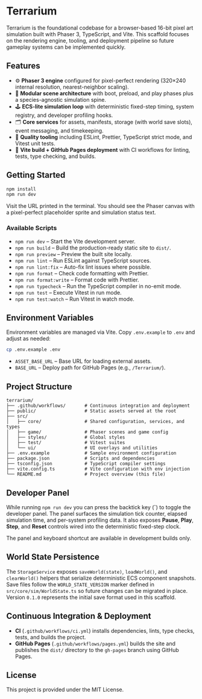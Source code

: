 # Terrarium

Terrarium is the foundational codebase for a browser-based 16-bit pixel art simulation built with Phaser 3, TypeScript, and Vite. This scaffold focuses on the rendering engine, tooling, and deployment pipeline so future gameplay systems can be implemented quickly.

## Features

- ⚙️ **Phaser 3 engine** configured for pixel-perfect rendering (320×240 internal resolution, nearest-neighbor scaling).
- 🧱 **Modular scene architecture** with boot, preload, and play phases plus a species-agnostic simulation spine.
- 🕹️ **ECS-lite simulation loop** with deterministic fixed-step timing, system registry, and developer profiling hooks.
- 🗂️ **Core services** for assets, manifests, storage (with world save slots), event messaging, and timekeeping.
- 🧪 **Quality tooling** including ESLint, Prettier, TypeScript strict mode, and Vitest unit tests.
- 🚀 **Vite build + GitHub Pages deployment** with CI workflows for linting, tests, type checking, and builds.

## Getting Started

```bash
npm install
npm run dev
```

Visit the URL printed in the terminal. You should see the Phaser canvas with a pixel-perfect placeholder sprite and simulation status text.

### Available Scripts

- `npm run dev` – Start the Vite development server.
- `npm run build` – Build the production-ready static site to `dist/`.
- `npm run preview` – Preview the built site locally.
- `npm run lint` – Run ESLint against TypeScript sources.
- `npm run lint:fix` – Auto-fix lint issues where possible.
- `npm run format` – Check code formatting with Prettier.
- `npm run format:write` – Format code with Prettier.
- `npm run typecheck` – Run the TypeScript compiler in no-emit mode.
- `npm run test` – Execute Vitest in run mode.
- `npm run test:watch` – Run Vitest in watch mode.

## Environment Variables

Environment variables are managed via Vite. Copy `.env.example` to `.env` and adjust as needed:

```bash
cp .env.example .env
```

- `ASSET_BASE_URL` – Base URL for loading external assets.
- `BASE_URL` – Deploy path for GitHub Pages (e.g., `/Terrarium/`).

## Project Structure

```
terrarium/
├── .github/workflows/       # Continuous integration and deployment
├── public/                  # Static assets served at the root
├── src/
│   ├── core/                # Shared configuration, services, and types
│   ├── game/                # Phaser scenes and game config
│   ├── styles/              # Global styles
│   ├── test/                # Vitest suites
│   └── ui/                  # UI overlays and utilities
├── .env.example             # Sample environment configuration
├── package.json             # Scripts and dependencies
├── tsconfig.json            # TypeScript compiler settings
├── vite.config.ts           # Vite configuration with env injection
└── README.md                # Project overview (this file)
```

## Developer Panel

While running `npm run dev` you can press the backtick key (**`**) to toggle the developer panel. The panel surfaces the simulation tick counter, elapsed simulation time, and per-system profiling data. It also exposes **Pause**, **Play**, **Step**, and **Reset** controls wired into the deterministic fixed-step clock.

The panel and keyboard shortcut are available in development builds only.

## World State Persistence

The `StorageService` exposes `saveWorld(state)`, `loadWorld()`, and `clearWorld()` helpers that serialize deterministic ECS component snapshots. Save files follow the `WORLD_STATE_VERSION` marker defined in `src/core/sim/WorldState.ts` so future changes can be migrated in place. Version `0.1.0` represents the initial save format used in this scaffold.

## Continuous Integration & Deployment

- **CI** (`.github/workflows/ci.yml`) installs dependencies, lints, type checks, tests, and builds the project.
- **GitHub Pages** (`.github/workflows/pages.yml`) builds the site and publishes the `dist/` directory to the `gh-pages` branch using GitHub Pages.

## License

This project is provided under the MIT License.
